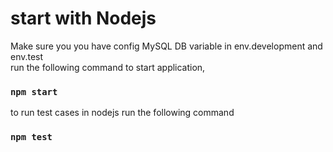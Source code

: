 #  start with Nodejs
Make sure you you have config MySQL DB variable in env.development and env.test <br>
run the following command to start application, 

### `npm start`

to run test cases in nodejs run the following command

### `npm test`
